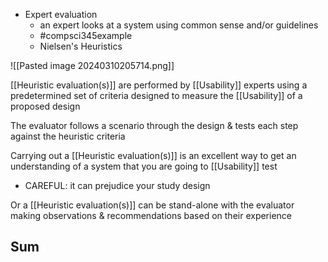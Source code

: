 - Expert evaluation
	- an expert looks at a system using common sense and/or guidelines
	- #compsci345example 
	- Nielsen's Heuristics

![[Pasted image 20240310205714.png]]

[[Heuristic evaluation(s)]] are performed by [[Usability]] experts using a predetermined set of criteria designed to measure the [[Usability]] of a proposed design

The evaluator follows a scenario through the design & tests each step against the heuristic criteria

Carrying out a [[Heuristic evaluation(s)]] is an excellent way to get an understanding of a system that you are going to [[Usability]] test
- CAREFUL: it can prejudice your study design

Or a [[Heuristic evaluation(s)]] can be stand-alone with the evaluator making observations & recommendations based on their experience

## Sum